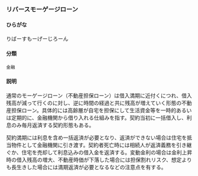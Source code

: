 <div style="display:none;">

## [あ行](securities-terms?id=あ行)
## [か行](securities-terms?id=か行)
## [さ行](securities-terms?id=さ行)
## [た行](securities-terms?id=た行)
## [な行](securities-terms?id=な行)
## [は行](securities-terms?id=は行)
## [ま行](securities-terms?id=ま行)
## [や行](securities-terms?id=や行)
## [ら行](securities-terms?id=ら行)

</div>

### リバースモーゲージローン

#### ひらがな

りばーすもーげーじろーん

#### 分類

`金融`

#### 説明

通常のモーゲージローン（不動産担保ローン）は借入満期に近付くにつれ、借入残高が減って行くのに対し、逆に時間の経過と共に残高が増えていく形態の不動産担保ローン。具体的には高齢層が自宅を担保にして生活資金等を一時的あるいは定期的に、金融機関から借り入れる仕組みを指す。契約当初に一括借入し、利息のみ毎月返済する契約形態もある。
 
契約満期には利息を含め一括返済が必要となり、返済ができない場合は住宅を抵当物件として金融機関に引き渡す。契約者死亡時には相続人が返済義務を引き継ぐか、住宅を売却して利息込みの借入金を返済する。変動金利の場合は金利上昇時の借入残高の増大、不動産時価が下落した場合には担保割れリスク、想定よりも長生きした場合には満期返済が必要となるなどの注意点を有する。

<div style="display:none;">

## [わ行](securities-terms?id=わ行)
## [英数字・記号](securities-terms?id=英数字・記号)

</div>

